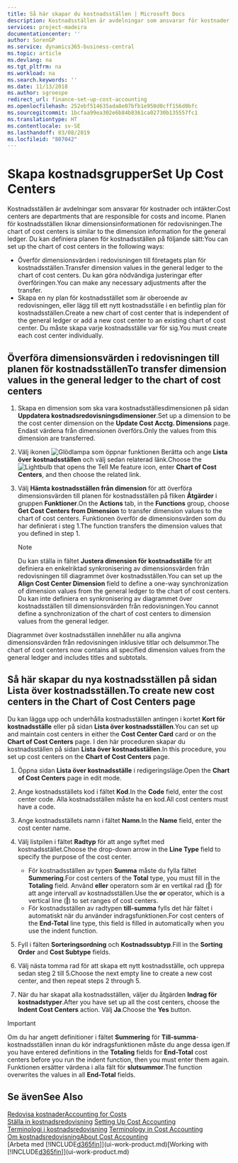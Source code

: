```yaml
---
title: Så här skapar du kostnadsställen | Microsoft Docs
description: Kostnadsställen är avdelningar som ansvarar för kostnader och intäkter. Planen för kostnadsställen liknar dimensionsinformationen för redovisningen.
services: project-madeira
documentationcenter: ''
author: SorenGP
ms.service: dynamics365-business-central
ms.topic: article
ms.devlang: na
ms.tgt_pltfrm: na
ms.workload: na
ms.search.keywords: ''
ms.date: 11/13/2018
ms.author: sgroespe
redirect_url: finance-set-up-cost-accounting
ms.openlocfilehash: 252ebf514635ada8e07bfb1e950d0cff156d0bfc
ms.sourcegitcommit: 1bcfaa99ea302e6b84b8361ca02730b135557fc1
ms.translationtype: HT
ms.contentlocale: sv-SE
ms.lasthandoff: 03/08/2019
ms.locfileid: "807042"
---
```

# <a name="set-up-cost-centers"></a><span data-ttu-id="e7c9f-104">Skapa kostnadsgrupper</span><span class="sxs-lookup"><span data-stu-id="e7c9f-104">Set Up Cost Centers</span></span>
<span data-ttu-id="e7c9f-105">Kostnadsställen är avdelningar som ansvarar för kostnader och intäkter.</span><span class="sxs-lookup"><span data-stu-id="e7c9f-105">Cost centers are departments that are responsible for costs and income.</span></span> <span data-ttu-id="e7c9f-106">Planen för kostnadsställen liknar dimensionsinformationen för redovisningen.</span><span class="sxs-lookup"><span data-stu-id="e7c9f-106">The chart of cost centers is similar to the dimension information for the general ledger.</span></span> <span data-ttu-id="e7c9f-107">Du kan definiera planen för kostnadsställen på följande sätt:</span><span class="sxs-lookup"><span data-stu-id="e7c9f-107">You can set up the chart of cost centers in the following ways:</span></span>  

-   <span data-ttu-id="e7c9f-108">Överför dimensionsvärden i redovisningen till företagets plan för kostnadsställen.</span><span class="sxs-lookup"><span data-stu-id="e7c9f-108">Transfer dimension values in the general ledger to the chart of cost centers.</span></span> <span data-ttu-id="e7c9f-109">Du kan göra nödvändiga justeringar efter överföringen.</span><span class="sxs-lookup"><span data-stu-id="e7c9f-109">You can make any necessary adjustments after the transfer.</span></span>  
-   <span data-ttu-id="e7c9f-110">Skapa en ny plan för kostnadsstället som är oberoende av redovisningen, eller lägg till ett nytt kostnadsställe i en befintlig plan för kostnadsställen.</span><span class="sxs-lookup"><span data-stu-id="e7c9f-110">Create a new chart of cost center that is independent of the general ledger or add a new cost center to an existing chart of cost center.</span></span> <span data-ttu-id="e7c9f-111">Du måste skapa varje kostnadsställe var för sig.</span><span class="sxs-lookup"><span data-stu-id="e7c9f-111">You must create each cost center individually.</span></span>  

## <a name="to-transfer-dimension-values-in-the-general-ledger-to-the-chart-of-cost-centers"></a><span data-ttu-id="e7c9f-112">Överföra dimensionsvärden i redovisningen till planen för kostnadsställen</span><span class="sxs-lookup"><span data-stu-id="e7c9f-112">To transfer dimension values in the general ledger to the chart of cost centers</span></span>  
1.  <span data-ttu-id="e7c9f-113">Skapa en dimension som ska vara kostnadsställesdimensionen på sidan **Uppdatera kostnadsredovisningsdimensioner**.</span><span class="sxs-lookup"><span data-stu-id="e7c9f-113">Set up a dimension to be the cost center dimension on the **Update Cost Acctg. Dimensions** page.</span></span> <span data-ttu-id="e7c9f-114">Endast värdena från dimensionen överförs.</span><span class="sxs-lookup"><span data-stu-id="e7c9f-114">Only the values from this dimension are transferred.</span></span>  
2.  <span data-ttu-id="e7c9f-115">Välj ikonen ![Glödlampa som öppnar funktionen Berätta](media/ui-search/search_small.png "Berätta vad du vill göra") och ange **Lista över kostnadsställen** och välj sedan relaterad länk.</span><span class="sxs-lookup"><span data-stu-id="e7c9f-115">Choose the ![Lightbulb that opens the Tell Me feature](media/ui-search/search_small.png "Tell me what you want to do") icon, enter **Chart of Cost Centers**, and then choose the related link.</span></span>  
3.  <span data-ttu-id="e7c9f-116">Välj **Hämta kostnadsställen från dimension** för att överföra dimensionsvärden till planen för kostnadsställen på fliken **Åtgärder** i gruppen **Funktioner**.</span><span class="sxs-lookup"><span data-stu-id="e7c9f-116">On the **Actions** tab, in the **Functions** group, choose **Get Cost Centers from Dimension** to transfer dimension values to the chart of cost centers.</span></span> <span data-ttu-id="e7c9f-117">Funktionen överför de dimensionsvärden som du har definierat i steg 1.</span><span class="sxs-lookup"><span data-stu-id="e7c9f-117">The function transfers the dimension values that you defined in step 1.</span></span>  

    > [!NOTE]  
    >  <span data-ttu-id="e7c9f-118">Du kan ställa in fältet **Justera dimension för kostnadsställe** för att definiera en enkelriktad synkronisering av dimensionsvärden från redovisningen till diagrammet över kostnadsställen.</span><span class="sxs-lookup"><span data-stu-id="e7c9f-118">You can set up the **Align Cost Center Dimension**  field to define a one-way synchronization of dimension values from the general ledger to the chart of cost centers.</span></span> <span data-ttu-id="e7c9f-119">Du kan inte definiera en synkronisering av diagrammet över kostnadsställen till dimensionsvärden från redovisningen.</span><span class="sxs-lookup"><span data-stu-id="e7c9f-119">You cannot define a synchronization of the chart of cost centers to dimension values from the general ledger.</span></span>  

<span data-ttu-id="e7c9f-120">Diagrammet över kostnadsställen innehåller nu alla angivna dimensionsvärden från redovisningen inklusive titlar och delsummor.</span><span class="sxs-lookup"><span data-stu-id="e7c9f-120">The chart of cost centers now contains all specified dimension values from the general ledger and includes titles and subtotals.</span></span>  

## <a name="to-create-new-cost-centers-in-the-chart-of-cost-centers-page"></a><span data-ttu-id="e7c9f-121">Så här skapar du nya kostnadsställen på sidan Lista över kostnadsställen.</span><span class="sxs-lookup"><span data-stu-id="e7c9f-121">To create new cost centers in the Chart of Cost Centers page</span></span>  
<span data-ttu-id="e7c9f-122">Du kan lägga upp och underhålla kostnadsställen antingen i kortet **Kort för kostnadsställe** eller på sidan **Lista över kostnadsställen**.</span><span class="sxs-lookup"><span data-stu-id="e7c9f-122">You can set up and maintain cost centers in either the **Cost Center Card** card or on the **Chart of Cost Centers** page.</span></span> <span data-ttu-id="e7c9f-123">I den här proceduren skapar du kostnadsställen på sidan **Lista över kostnadsställen**.</span><span class="sxs-lookup"><span data-stu-id="e7c9f-123">In this procedure, you set up cost centers on the **Chart of Cost Centers** page.</span></span>  

1. <span data-ttu-id="e7c9f-124">Öppna sidan **Lista över kostnadsställe** i redigeringsläge.</span><span class="sxs-lookup"><span data-stu-id="e7c9f-124">Open the **Chart of Cost Centers** page in edit mode.</span></span>  
2. <span data-ttu-id="e7c9f-125">Ange kostnadsställets kod i fältet **Kod**.</span><span class="sxs-lookup"><span data-stu-id="e7c9f-125">In the **Code** field, enter the cost center code.</span></span> <span data-ttu-id="e7c9f-126">Alla kostnadsställen måste ha en kod.</span><span class="sxs-lookup"><span data-stu-id="e7c9f-126">All cost centers must have a code.</span></span>  
3. <span data-ttu-id="e7c9f-127">Ange kostnadsställets namn i fältet **Namn**.</span><span class="sxs-lookup"><span data-stu-id="e7c9f-127">In the **Name** field, enter the cost center name.</span></span>  
4. <span data-ttu-id="e7c9f-128">Välj listpilen i fältet **Radtyp** för att ange syftet med kostnadsstället.</span><span class="sxs-lookup"><span data-stu-id="e7c9f-128">Choose the drop-down arrow in the **Line Type** field to specify the purpose of the cost center.</span></span>  

    - <span data-ttu-id="e7c9f-129">För kostnadsställen av typen **Summa** måste du fylla fältet **Summering**.</span><span class="sxs-lookup"><span data-stu-id="e7c9f-129">For cost centers of the **Total** type, you must fill in the **Totaling** field.</span></span> <span data-ttu-id="e7c9f-130">Använd **eller** operatorn som är en vertikal rad (**&#124;**) för att ange intervall av kostnadsställen.</span><span class="sxs-lookup"><span data-stu-id="e7c9f-130">Use the **or** operator, which is a vertical line (**&#124;**) to set ranges of cost centers.</span></span>  
    - <span data-ttu-id="e7c9f-131">För kostnadsställen av radtypen **till-summa** fylls det här fältet i automatiskt när du använder indragsfunktionen.</span><span class="sxs-lookup"><span data-stu-id="e7c9f-131">For cost centers of the **End-Total** line type, this field is filled in automatically when you use the indent function.</span></span>  
5.  <span data-ttu-id="e7c9f-132">Fyll i fälten **Sorteringsordning** och **Kostnadssubtyp**.</span><span class="sxs-lookup"><span data-stu-id="e7c9f-132">Fill in the **Sorting Order** and **Cost Subtype** fields.</span></span>  
6.  <span data-ttu-id="e7c9f-133">Välj nästa tomma rad för att skapa ett nytt kostnadsställe, och upprepa sedan steg 2 till 5.</span><span class="sxs-lookup"><span data-stu-id="e7c9f-133">Choose the next empty line to create a new cost center, and then repeat steps 2 through 5.</span></span>  
7.  <span data-ttu-id="e7c9f-134">När du har skapat alla kostnadsställen, väljer du åtgärden **Indrag för kostnadstyper**.</span><span class="sxs-lookup"><span data-stu-id="e7c9f-134">After you have set up all the cost centers, choose the **Indent Cost Centers** action.</span></span> <span data-ttu-id="e7c9f-135">Välj **Ja**.</span><span class="sxs-lookup"><span data-stu-id="e7c9f-135">Choose the **Yes** button.</span></span>  

> [!IMPORTANT]  
>  <span data-ttu-id="e7c9f-136">Om du har angett definitioner i fältet  **Summering** för **Till-summa**-kostnadsställen innan du kör indragsfunktionen måste du ange dessa igen.</span><span class="sxs-lookup"><span data-stu-id="e7c9f-136">If you have entered definitions in the **Totaling** fields for **End-Total** cost centers before you run the indent function, then you must enter them again.</span></span> <span data-ttu-id="e7c9f-137">Funktionen ersätter värdena i alla fält för **slutsummor**.</span><span class="sxs-lookup"><span data-stu-id="e7c9f-137">The function overwrites the values in all **End-Total** fields.</span></span>  

## <a name="see-also"></a><span data-ttu-id="e7c9f-138">Se även</span><span class="sxs-lookup"><span data-stu-id="e7c9f-138">See Also</span></span>  
[<span data-ttu-id="e7c9f-139">Redovisa kostnader</span><span class="sxs-lookup"><span data-stu-id="e7c9f-139">Accounting for Costs</span></span>](finance-manage-cost-accounting.md)  
<span data-ttu-id="e7c9f-140">[Ställa in kostnadsredovisning](finance-set-up-cost-accounting.md) </span><span class="sxs-lookup"><span data-stu-id="e7c9f-140">[Setting Up Cost Accounting](finance-set-up-cost-accounting.md) </span></span>  
<span data-ttu-id="e7c9f-141">[Terminologi i kostnadsredovisning](finance-terminology-in-cost-accounting.md) </span><span class="sxs-lookup"><span data-stu-id="e7c9f-141">[Terminology in Cost Accounting](finance-terminology-in-cost-accounting.md) </span></span>  
[<span data-ttu-id="e7c9f-142">Om kostnadsredovisning</span><span class="sxs-lookup"><span data-stu-id="e7c9f-142">About Cost Accounting</span></span>](finance-about-cost-accounting.md)  
<span data-ttu-id="e7c9f-143">[Arbeta med [!INCLUDE[d365fin](includes/d365fin_md.md)]](ui-work-product.md)</span><span class="sxs-lookup"><span data-stu-id="e7c9f-143">[Working with [!INCLUDE[d365fin](includes/d365fin_md.md)]](ui-work-product.md)</span></span>
